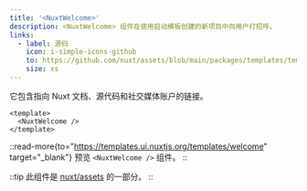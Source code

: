 ```yaml
---
title: '<NuxtWelcome>'
description: <NuxtWelcome> 组件在使用启动模板创建的新项目中向用户打招呼。
links:
  - label: 源码
    icon: i-simple-icons-github
    to: https://github.com/nuxt/assets/blob/main/packages/templates/templates/welcome/index.html
    size: xs
---
```


它包含指向 Nuxt 文档、源代码和社交媒体账户的链接。

```vue [app.vue]
<template>
  <NuxtWelcome />
</template>
```

::read-more{to="https://templates.ui.nuxtjs.org/templates/welcome" target="_blank"}
预览 `<NuxtWelcome />` 组件。
::

::tip
此组件是 [nuxt/assets](https://github.com/nuxt/assets) 的一部分。
::
